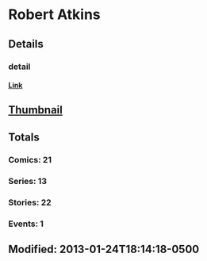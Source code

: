 # Robert  Atkins 
## Details
### detail
#### [Link](http://marvel.com/comics/creators/9344/robert_atkins?utm_campaign=apiRef&utm_source=225578a89fc76f3d20fbffda5d17a88d)
## [Thumbnail](http://i.annihil.us/u/prod/marvel/i/mg/8/70/4bb403c0481be.jpg)
## Totals
### Comics: 21
### Series: 13
### Stories: 22
### Events: 1
## Modified: 2013-01-24T18:14:18-0500